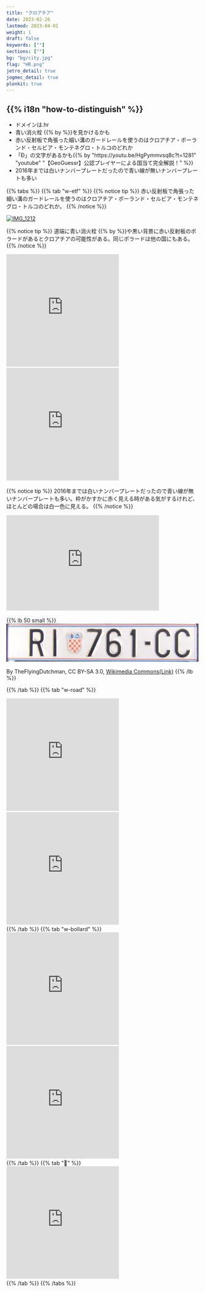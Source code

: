 ```yaml
---
title: "クロアチア"
date: 2023-02-26
lastmod: 2023-04-01
weight: 1
draft: false
keywords: [""]
sections: [""]
bg: "bg/city.jpg"
flag: "HR.png"
jetro_detail: true
jogmec_detail: true
plonkit: true
---
```


<div class="main-desciption country-description">
    <h2 class="section-title">{{% i18n "how-to-distinguish" %}}</h2>
    <ul class="rule-list">
        <li>ドメインは<span class="quiz">.hr</span></li>
        <li><span class="quiz">青い</span>消火栓 {{% by %}}を見かけるかも</li>
        <li><span class="quiz">赤い反射板で角張った細い溝のガードレール</span>を使うのはクロアチア・ポーランド・セルビア・モンテネグロ・トルコのどれか</li>
        <li>「<span class="quiz">Ð</span>」の文字があるかも{{% by "https://youtu.be/HgPymmvsq8c?t=1281" "youtube" "【GeoGuessr】公認プレイヤーによる国当て完全解説！" %}}</li>
        <li>2016年までは白いナンバープレートだったので青い線が無いナンバープレートも多い</li>
    </ul>
</div>


{{% tabs  %}}
{{% tab "w-etf" %}}
{{% notice tip %}}
赤い反射板で角張った細い溝のガードレールを使うのはクロアチア・ポーランド・セルビア・モンテネグロ・トルコのどれか。
{{% /notice %}}
<div class="googlemap-if">
<a data-flickr-embed="true" href="https://www.flickr.com/photos/robrocke/27963653927/in/photolist-P7Cw2r-PWrVA5-JB435g-oRdqyR-5qqbp3" title="IMG_1212"><img src="https://live.staticflickr.com/892/27963653927_47ea860b67_z.jpg" width="640" height="480" alt="IMG_1212"/></a><script async src="//embedr.flickr.com/assets/client-code.js" charset="utf-8"></script>
</div>

{{% notice tip %}}
道端に青い消火栓 {{% by %}}や黒い背景に赤い反射板のボラードがあるとクロアチアの可能性がある。同じボラードは他の国にもある。
{{% /notice %}}
<div class="googlemap-if">
<iframe src="https://www.google.com/maps/embed?pb=!4v1681258689669!6m8!1m7!1sa-fSmTwkjECq1AS7ir5yZw!2m2!1d45.80566390255061!2d16.24434144839846!3f89.96653789005501!4f-14.552969839780374!5f3.325193203789971" width="295" height="295" style="border:0;" allowfullscreen="" loading="lazy" referrerpolicy="no-referrer-when-downgrade"></iframe>
<iframe src="https://www.google.com/maps/embed?pb=!4v1683332632207!6m8!1m7!1svbQGcNGWD026JDSUl_m1tw!2m2!1d45.90513956997407!2d16.26878377372432!3f178.05899184778676!4f-23.916911433317708!5f2.7910094197426067" width="295" height="295" style="border:0;" allowfullscreen="" loading="lazy" referrerpolicy="no-referrer-when-downgrade"></iframe>
</div>


{{% notice tip %}}
2016年までは白いナンバープレートだったので青い線が無いナンバープレートも多い。枠がかすかに赤く見える時がある気がするけれど、ほとんどの場合は白一色に見える。
{{% /notice %}}

<div class="googlemap-if">
<iframe src="https://www.google.com/maps/embed?pb=!4v1683333573775!6m8!1m7!1saGb1klsCp1nKeltiGBK48g!2m2!1d45.8056776473913!2d16.23509100085109!3f331.91894095972526!4f-18.86165878260168!5f2.8783965009453114" width="400" height="250" style="border:0;" allowfullscreen="" loading="lazy" referrerpolicy="no-referrer-when-downgrade"></iframe>
</div>

{{% lb 50 small %}}
![](2023-05-06-09-38-47.png)

By TheFlyingDutchman, CC BY-SA 3.0, <a href="https://commons.wikimedia.org/w/index.php?curid=23782215">Wikimedia Commons(Link)</a>
{{% /lb %}}

{{% /tab %}}
{{% tab "w-road" %}}
<div class="googlemap-if">
<iframe src="https://www.google.com/maps/embed?pb=!4v1681258046653!6m8!1m7!1sz_Ko13lepvo1V0qtyUrgSA!2m2!1d46.16628380781846!2d16.33491066894853!3f249.3372123596283!4f-0.4557114979888155!5f3.325193203789971" width="295" height="295" style="border:0;" allowfullscreen="" loading="lazy" referrerpolicy="no-referrer-when-downgrade"></iframe>
<iframe src="https://www.google.com/maps/embed?pb=!4v1681258169334!6m8!1m7!1sWtv3UzevuNk6ol5wav9p7A!2m2!1d46.15639019937519!2d16.33422073954437!3f176.74350738741657!4f-4.1376711223287685!5f3.210837332770033" width="295" height="295" style="border:0;" allowfullscreen="" loading="lazy" referrerpolicy="no-referrer-when-downgrade"></iframe>
</div>
{{% /tab %}}
{{% tab "w-bollard" %}}
<div class="googlemap-if">
<iframe src="https://www.google.com/maps/embed?pb=!4v1681257980003!6m8!1m7!1sMsOMB1naVEv1czOvhAtJ3g!2m2!1d45.34458769417302!2d15.37503663079558!3f43.1214049711359!4f-20.64904948311542!5f3.325193203789971" width="295" height="295" style="border:0;" allowfullscreen="" loading="lazy" referrerpolicy="no-referrer-when-downgrade"></iframe>
<iframe src="https://www.google.com/maps/embed?pb=!4v1681258012669!6m8!1m7!1sqHxbw4HeMmgHJobzL91FrA!2m2!1d45.34482174447255!2d15.37483800339599!3f298.77476173043993!4f-23.468580312565678!5f3.325193203789971" width="295" height="295" style="border:0;" allowfullscreen="" loading="lazy" referrerpolicy="no-referrer-when-downgrade"></iframe>
</div>
{{% /tab %}}
{{% tab "🍄" %}}
<div class="googlemap-if">
<iframe src="https://www.google.com/maps/embed?pb=!4v1681258464332!6m8!1m7!1sAw8lcQqLTGYHVMAEKqb2Gw!2m2!1d45.30784246950383!2d18.42113629874204!3f34.46953077869004!4f-14.946028716990526!5f3.325193203789971" width="295" height="295" style="border:0;" allowfullscreen="" loading="lazy" referrerpolicy="no-referrer-when-downgrade"></iframe>
</div>
{{% /tab %}}
{{% /tabs %}}
